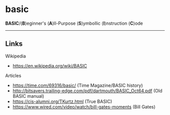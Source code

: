 # basic  

**BASIC**/(**B**)eginner's (**A**)ll-Purpose (**S**)ymbollic (**I**)nstruction (**C**)ode  

-----

## Links  

Wikipedia  
- https://en.wikipedia.org/wiki/BASIC    

Articles  
- https://time.com/69316/basic/ (Time Magazine/BASIC history)  
- http://bitsavers.trailing-edge.com/pdf/dartmouth/BASIC_Oct64.pdf (Old BASIC manual)    
- https://cis-alumni.org/TKurtz.html  (True BASIC)  
- https://www.wired.com/video/watch/bill-gates-moments  (Bill Gates)  

